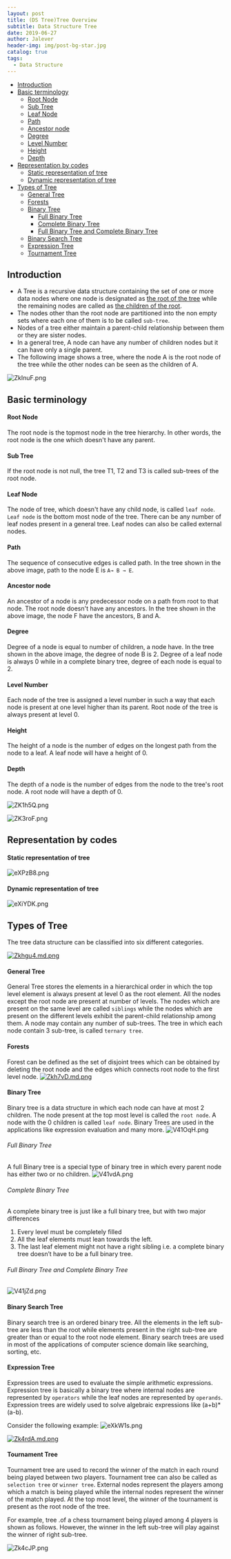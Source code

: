 ```yaml
---
layout: post
title: (DS Tree)Tree Overview
subtitle: Data Structure Tree
date: 2019-06-27
author: Jalever
header-img: img/post-bg-star.jpg
catalog: true
tags:
  - Data Structure
---
```


- [Introduction](#introduction)
- [Basic terminology](#basic-terminology)
    - [Root Node](#root-node)
    - [Sub Tree](#sub-tree)
    - [Leaf Node](#leaf-node)
    - [Path](#path)
    - [Ancestor node](#ancestor-node)
    - [Degree](#degree)
    - [Level Number](#level-number)
    - [Height](#height)
    - [Depth](#depth)
- [Representation by codes](#representation-by-codes)
    - [Static representation of tree](#static-representation-of-tree)
    - [Dynamic representation of tree](#dynamic-representation-of-tree)
- [Types of Tree](#types-of-tree)
    - [General Tree](#general-tree)
    - [Forests](#forests)
    - [Binary Tree](#binary-tree)
        - [Full Binary Tree](#full-binary-tree)
        - [Complete Binary Tree](#complete-binary-tree)
        - [Full Binary Tree and Complete Binary Tree](#full-binary-tree-and-complete-binary-tree)       
    - [Binary Search Tree](#binary-search-tree)
    - [Expression Tree](#expression-tree)
    - [Tournament Tree](#tournament-tree)

## Introduction
- A Tree is a recursive data structure containing the set of one or more data nodes where one node is designated as <ins>the root of the tree</ins> while the remaining nodes are called as <ins>the children of the root</ins>.
- The nodes other than the root node are partitioned into the non empty sets where each one of them is to be called `sub-tree`.
- Nodes of a tree either maintain a parent-child relationship between them or they are sister nodes.
- In a general tree, A node can have any number of children nodes but it can have only a single parent.
- The following image shows a tree, where the node A is the root node of the tree while the other nodes can be seen as the children of A.

![ZkInuF.png](https://s2.ax1x.com/2019/06/24/ZkInuF.png)

## Basic terminology
#### Root Node
The root node is the topmost node in the tree hierarchy. In other words, the root node is the one which doesn't have any parent.

#### Sub Tree
If the root node is not null, the tree T1, T2 and T3 is called sub-trees of the root node.

#### Leaf Node
The node of tree, which doesn't have any child node, is called `leaf node`. `Leaf node` is the bottom most node of the tree. There can be any number of leaf nodes present in a general tree. Leaf nodes can also be called external nodes.

#### Path
The sequence of consecutive edges is called path. In the tree shown in the above image, path to the node E is `A→ B → E`.

#### Ancestor node
An ancestor of a node is any predecessor node on a path from root to that node. The root node doesn't have any ancestors. In the tree shown in the above image, the node F have the ancestors, B and A.

#### Degree
Degree of a node is equal to number of children, a node have. In the tree shown in the above image, the degree of node B is 2. Degree of a leaf node is always 0 while in a complete binary tree, degree of each node is equal to 2.

#### Level Number
Each node of the tree is assigned a level number in such a way that each node is present at one level higher than its parent. Root node of the tree is always present at level 0.

#### Height
The height of a node is the number of edges on the longest path from the node to a leaf.
A leaf node will have a height of 0.

#### Depth
The depth of a node is the number of edges from the node to the tree's root node.
A root node will have a depth of 0.

![ZK1h5Q.png](https://s2.ax1x.com/2019/06/28/ZK1h5Q.png)

![ZK3roF.png](https://s2.ax1x.com/2019/06/28/ZK3roF.png)

## Representation by codes
#### Static representation of tree
![eXPzB8.png](https://s2.ax1x.com/2019/08/10/eXPzB8.png)

#### Dynamic representation of tree
![eXiYDK.png](https://s2.ax1x.com/2019/08/10/eXiYDK.png)

## Types of Tree
The tree data structure can be classified into six different categories.

[![Zkhgu4.md.png](https://s2.ax1x.com/2019/06/24/Zkhgu4.md.png)](https://imgchr.com/i/Zkhgu4)

#### General Tree
General Tree stores the elements in a hierarchical order in which the top level element is always present at level 0 as the root element. All the nodes except the root node are present at number of levels. The nodes which are present on the same level are called `siblings` while the nodes which are present on the different levels exhibit the parent-child relationship among them. A node may contain any number of sub-trees. The tree in which each node contain 3 sub-tree, is called `ternary tree`.

#### Forests
Forest can be defined as the set of disjoint trees which can be obtained by deleting the root node and the edges which connects root node to the first level node.
[![Zkh7vD.md.png](https://s2.ax1x.com/2019/06/24/Zkh7vD.md.png)](https://imgchr.com/i/Zkh7vD)

#### Binary Tree
Binary tree is a data structure in which each node can have at most 2 children. The node present at the top most level is called the `root node`. A node with the 0 children is called `leaf node`. Binary Trees are used in the applications like expression evaluation and many more.
![V41OqH.png](https://s2.ax1x.com/2019/06/14/V41OqH.png)

###### Full Binary Tree
A full Binary tree is a special type of binary tree in which every parent node has either two or no children.
![V41vdA.png](https://s2.ax1x.com/2019/06/14/V41vdA.png)

###### Complete Binary Tree
A complete binary tree is just like a full binary tree, but with two major differences
1. Every level must be completely filled
2. All the leaf elements must lean towards the left.
3. The last leaf element might not have a right sibling i.e. a complete binary tree doesn’t have to be a full binary tree.

###### Full Binary Tree and Complete Binary Tree
![V41jZd.png](https://s2.ax1x.com/2019/06/14/V41jZd.png)

#### Binary Search Tree
Binary search tree is an ordered binary tree. All the elements in the left sub-tree are less than the root while elements present in the right sub-tree are greater than or equal to the root node element. Binary search trees are used in most of the applications of computer science domain like searching, sorting, etc.

#### Expression Tree
Expression trees are used to evaluate the simple arithmetic expressions. Expression tree is basically a binary tree where internal nodes are represented by `operators` while the leaf nodes are represented by `operands`. Expression trees are widely used to solve algebraic expressions like (a+b)*(a-b).

Consider the following example:
![eXkW1s.png](https://s2.ax1x.com/2019/08/10/eXkW1s.png)

[![Zk4rdA.md.png](https://s2.ax1x.com/2019/06/24/Zk4rdA.md.png)](https://imgchr.com/i/Zk4rdA)

#### Tournament Tree
Tournament tree are used to record the winner of the match in each round being played between two players. Tournament tree can also be called as `selection tree` or `winner tree`. External nodes represent the players among which a match is being played while the internal nodes represent the winner of the match played. At the top most level, the winner of the tournament is present as the root node of the tree.

For example, tree .of a chess tournament being played among 4 players is shown as follows. However, the winner in the left sub-tree will play against the winner of right sub-tree.

![Zk4cJP.png](https://s2.ax1x.com/2019/06/24/Zk4cJP.png)
